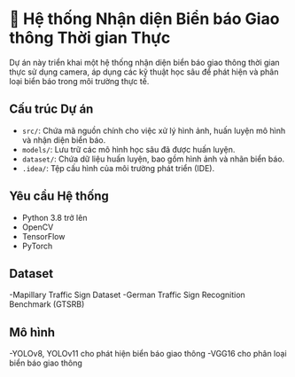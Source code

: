 # 🚦 Hệ thống Nhận diện Biển báo Giao thông Thời gian Thực

Dự án này triển khai một hệ thống nhận diện biển báo giao thông thời gian thực sử dụng camera, áp dụng các kỹ thuật học sâu để phát hiện và phân loại biển báo trong môi trường thực tế.

## Cấu trúc Dự án

- `src/`: Chứa mã nguồn chính cho việc xử lý hình ảnh, huấn luyện mô hình và nhận diện biển báo.
- `models/`: Lưu trữ các mô hình học sâu đã được huấn luyện.
- `dataset/`: Chứa dữ liệu huấn luyện, bao gồm hình ảnh và nhãn biển báo.
- `.idea/`: Tệp cấu hình của môi trường phát triển (IDE).

## Yêu cầu Hệ thống

- Python 3.8 trở lên
- OpenCV
- TensorFlow
- PyTorch

## Dataset
-Mapillary Traffic Sign Dataset
-German Traffic Sign Recognition Benchmark (GTSRB)

## Mô hình
-YOLOv8, YOLOv11 cho phát hiện biển báo giao thông
-VGG16 cho phân loại biển báo giao thông
